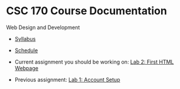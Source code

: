 # CSC 170 Course Documentation
Web Design and Development

- [Syllabus](syllabus.md)
- [Schedule](schedule.md)
- Current assignment you should be working on: [Lab 2: First HTML Webpage](lab02-first-html-webpage/instructions.md)

- Previous assignment: [Lab 1: Account Setup](lab01-account-setup/instructions.md)


